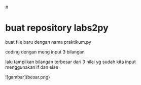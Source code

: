 #<h1>buat repository labs2py</h1>
<p>buat file baru dengan nama praktikum.py</p>
<p>coding dengan meng input 3 bilangan</p>
<p>lalu tampilkan bilangan terbesar dari 3 nilai yg sudah kita input menggunakan if dan else</p>
![gambar](besar.png)
